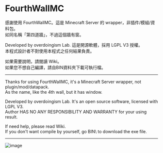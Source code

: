 # FourthWallMC

感謝使用 FourthWallMC。這是 Minecraft Server 的 wrapper，非插件/模組/資料包。  
如同名稱「第四道牆」，不過這個牆有窗。

Developed by overdoingism Lab. 這是開源軟體，採用 LGPL V3 授權。   
本程式設計者不對使用本程式之任何結果負責。

如果需要說明，請閱讀 Wiki。  
如果您不想自己編譯，請自BIN資料夾下載可執行檔。


----------------------------------------------------


Thanks for using FourthWallMC, it's a Minecraft Server wrapper, not plugin/mod/datapack.  
As the name, like the 4th wall, but it has window.

Developed by overdoingism Lab. It's an open source software, licensed with LGPL V3.  
Author HAS NO ANY RESPONSIBILITY AND WARRANTY for your using result.

If need help, please read Wiki.  
If you don't want compile by yourself, go BIN\ to download the exe file.


----------------------------------------------------


![image](https://i.imgur.com/LymWm8D.jpg)
